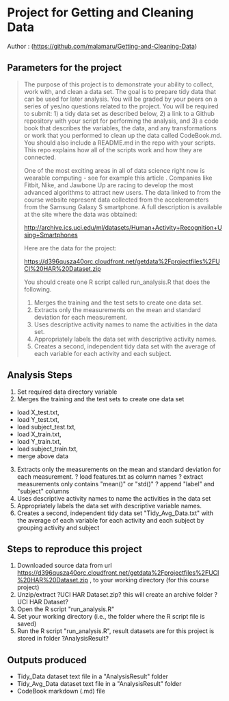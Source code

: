 Project for Getting and Cleaning Data
=====================================
Author : (https://github.com/malamaru/Getting-and-Cleaning-Data)
 

Parameters for the project
--------------------------

> The purpose of this project is to demonstrate your ability to collect, work with, and clean a data set. The goal is to prepare tidy data that can be used for later analysis. You will be graded by your peers on a series of yes/no questions related to the project. You will be required to submit: 1) a tidy data set as described below, 2) a link to a Github repository with your script for performing the analysis, and 3) a code book that describes the variables, the data, and any transformations or work that you performed to clean up the data called CodeBook.md. You should also include a README.md in the repo with your scripts. This repo explains how all of the scripts work and how they are connected.  
> 
> One of the most exciting areas in all of data science right now is wearable computing - see for example this article . Companies like Fitbit, Nike, and Jawbone Up are racing to develop the most advanced algorithms to attract new users. The data linked to from the course website represent data collected from the accelerometers from the Samsung Galaxy S smartphone. A full description is available at the site where the data was obtained: 
> 
> http://archive.ics.uci.edu/ml/datasets/Human+Activity+Recognition+Using+Smartphones 
> 
> Here are the data for the project: 
> 
> https://d396qusza40orc.cloudfront.net/getdata%2Fprojectfiles%2FUCI%20HAR%20Dataset.zip
> 
> You should create one R script called run_analysis.R that does the following. 
> 
> 1. Merges the training and the test sets to create one data set.
> 2. Extracts only the measurements on the mean and standard deviation for each measurement.
> 3. Uses descriptive activity names to name the activities in the data set.
> 4. Appropriately labels the data set with descriptive activity names.
> 5. Creates a second, independent tidy data set with the average of each variable for each activity and each subject. 
> 
Analysis Steps
--------------

1. Set required data directory variable
2. Merges the training and the test sets to create one data set
 * load X_test.txt,
 * load Y_test.txt,
 * load subject_test.txt,
 * load X_train.txt,
 * load Y_train.txt,
 * load subject_train.txt,
 * merge above data
3. Extracts only the measurements on the mean and standard deviation for each measurement.
   ? load features.txt as column names
   ? extract measurements only contains "mean()" or "std()"
   ? append "label" and "subject" columns
4. Uses descriptive activity names to name the activities in the data set
5. Appropriately labels the data set with descriptive variable names. 
6. Creates a second, independent tidy data set "Tidy_Avg_Data.txt" with the average of each variable for each  activity and each subject by grouping activity and subject


Steps to reproduce this project
-------------------------------

1. Downloaded source data from url https://d396qusza40orc.cloudfront.net/getdata%2Fprojectfiles%2FUCI%20HAR%20Dataset.zip , to your working directory (for this course project)
2. Unzip/extract ?UCI HAR Dataset.zip? this will create an archive folder ?UCI HAR Dataset?
3. Open the R script  "run_analysis.R"
4. Set your working directory (i.e., the folder where the R script file is saved)
5. Run the R script  "run_analysis.R", result datasets are for this project is stored in folder ?AnalysisResult?


Outputs produced
----------------
* Tidy_Data dataset text file in a "AnalysisResult" folder
* Tidy_Avg_Data dataset text file in a "AnalysisResult" folder
* CodeBook markdown (.md) file 

